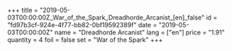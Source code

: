 +++
title = "2019-05-03T00:00:00Z_War_of_the_Spark_Dreadhorde_Arcanist_[en]_false"
id = "fd97b3cf-924e-4f77-bb82-0bf19592389f"
date = "2019-05-03T00:00:00Z"
name = "Dreadhorde Arcanist"
lang = ["en"]
price = "1.91"
quantity = 4
foil = false
set = "War of the Spark"
+++
